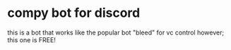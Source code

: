 # compy bot for discord

this is a bot that works like the popular bot "bleed" for vc control however; this one is FREE!
